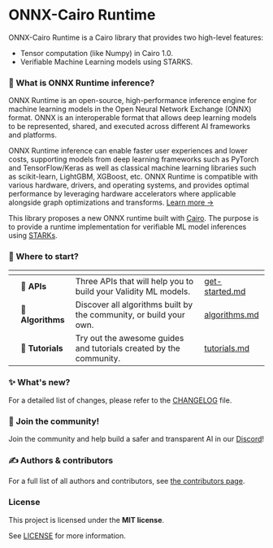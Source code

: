 # ONNX-Cairo Runtime

ONNX-Cairo Runtime is a Cairo library that provides two high-level features:

* Tensor computation (like Numpy) in Cairo 1.0.
* Verifiable Machine Learning models using STARKS.

### 🤔 What is ONNX Runtime inference?

ONNX Runtime is an open-source, high-performance inference engine for machine learning models in the Open Neural Network Exchange (ONNX) format. ONNX is an interoperable format that allows deep learning models to be represented, shared, and executed across different AI frameworks and platforms.

ONNX Runtime inference can enable faster user experiences and lower costs, supporting models from deep learning frameworks such as PyTorch and TensorFlow/Keras as well as classical machine learning libraries such as scikit-learn, LightGBM, XGBoost, etc. ONNX Runtime is compatible with various hardware, drivers, and operating systems, and provides optimal performance by leveraging hardware accelerators where applicable alongside graph optimizations and transforms. [Learn more →](https://www.onnxruntime.ai/docs/#onnx-runtime-for-inferencing)



This library proposes a new ONNX runtime built with [Cairo](https://www.cairo-lang.org/). The purpose is to provide a runtime implementation for verifiable ML model inferences using [STARKs](https://starkware.co/stark/).

### 🌱 Where to start?

<table data-view="cards"><thead><tr><th align="center"></th><th></th><th></th><th data-hidden data-card-target data-type="content-ref"></th></tr></thead><tbody><tr><td align="center"></td><td>🧱 <strong>APIs</strong></td><td>Three APIs that will help you to build your Validity ML models.</td><td><a href="apis/get-started.md">get-started.md</a></td></tr><tr><td align="center"></td><td>🧩 <strong>Algorithms</strong></td><td>Discover all algorithms built by the community, or build your own. </td><td><a href="community/algorithms.md">algorithms.md</a></td></tr><tr><td align="center"></td><td>📖 <strong>Tutorials</strong></td><td>Try out the awesome guides and tutorials created by the community.</td><td><a href="resources/tutorials.md">tutorials.md</a></td></tr></tbody></table>

### ✨ What's new?

For a detailed list of changes, please refer to the [CHANGELOG](https://github.com/franalgaba/onnx-cairo/blob/main/docs/CHANGELOG.md) file.

### 💖 Join the community!

Join the community and help build a safer and transparent AI in our [Discord](https://discord.gg/Kt24CsMb5k)!

### ✍️ Authors & contributors

For a full list of all authors and contributors, see [the contributors page](https://github.com/franalgaba/onnx-cairo/graphs/contributors).

### License

This project is licensed under the **MIT license**.

See [LICENSE](https://github.com/franalgaba/onnx-cairo/blob/main/LICENSE/README.md) for more information.
